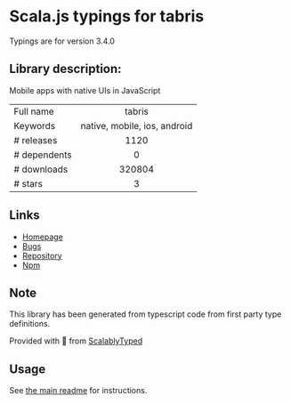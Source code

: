 
# Scala.js typings for tabris

Typings are for version 3.4.0

## Library description:
Mobile apps with native UIs in JavaScript

|                    |                 |
| ------------------ | :-------------: |
| Full name          | tabris |
| Keywords           | native, mobile, ios, android |
| # releases         | 1120 |
| # dependents       | 0 |
| # downloads        | 320804 |
| # stars            | 3 |

## Links
- [Homepage](http://tabrisjs.com/)
- [Bugs](https://github.com/eclipsesource/tabris-js/issues)
- [Repository](https://github.com/eclipsesource/tabris-js)
- [Npm](https://www.npmjs.com/package/tabris)
    


## Note
This library has been generated from typescript code from first party type definitions.

Provided with :purple_heart: from [ScalablyTyped](https://github.com/oyvindberg/ScalablyTyped)

## Usage
See [the main readme](../../readme.md) for instructions.


